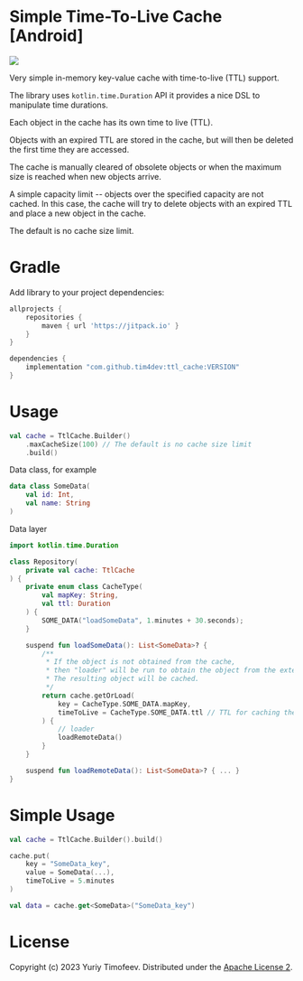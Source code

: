 # Simple Time-To-Live Cache [Android]

[![](https://jitpack.io/v/tim4dev/ttl_cache.svg)](https://jitpack.io/#tim4dev/ttl_cache)

Very simple in-memory key-value cache with time-to-live (TTL) support.

The library uses `kotlin.time.Duration` API it provides a nice DSL to manipulate time durations.

Each object in the cache has its own time to live (TTL).

Objects with an expired TTL are stored in the cache, but will then be deleted the first time they
are accessed.

The cache is manually cleared of obsolete objects or when the maximum size is reached when new
objects arrive.

A simple capacity limit -- objects over the specified capacity are not cached. In this case, the
cache will try to delete objects with an expired TTL and place a new object in the cache.

The default is no cache size limit.

# Gradle

Add library to your project dependencies:

```groovy
allprojects {
    repositories {
        maven { url 'https://jitpack.io' }
    }
}

dependencies {
    implementation "com.github.tim4dev:ttl_cache:VERSION"
}
```

# Usage

```kotlin
val cache = TtlCache.Builder()
    .maxCacheSize(100) // The default is no cache size limit
    .build()
```

Data class, for example

```kotlin
data class SomeData(
    val id: Int,
    val name: String
)
```

Data layer

```kotlin
import kotlin.time.Duration

class Repository(
    private val cache: TtlCache
) {
    private enum class CacheType(
        val mapKey: String,
        val ttl: Duration
    ) {
        SOME_DATA("loadSomeData", 1.minutes + 30.seconds);
    }

    suspend fun loadSomeData(): List<SomeData>? {
        /**
         * If the object is not obtained from the cache,
         * then "loader" will be run to obtain the object from the external source.
         * The resulting object will be cached.
         */
        return cache.getOrLoad(
            key = CacheType.SOME_DATA.mapKey,
            timeToLive = CacheType.SOME_DATA.ttl // TTL for caching the object loaded
        ) {
            // loader
            loadRemoteData()
        }
    }

    suspend fun loadRemoteData(): List<SomeData>? { ... }
}
```


# Simple Usage

```kotlin
val cache = TtlCache.Builder().build()

cache.put(
    key = "SomeData_key",
    value = SomeData(...),
    timeToLive = 5.minutes
)

val data = cache.get<SomeData>("SomeData_key")
```


# License

Copyright (c) 2023 Yuriy Timofeev.
Distributed under the [Apache License 2](http://www.apache.org/licenses/LICENSE-2.0). 
